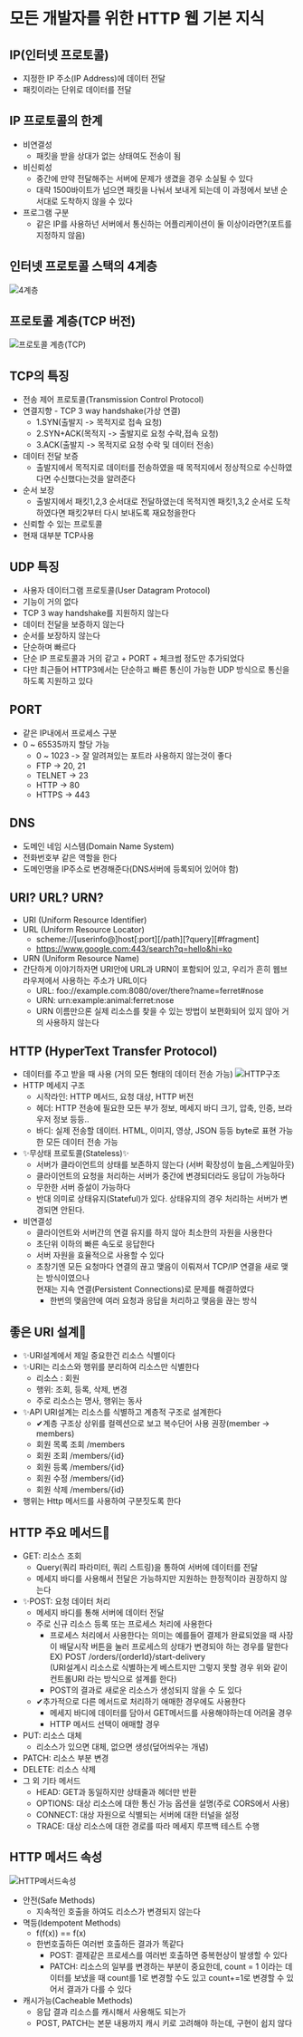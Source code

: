 # 모든 개발자를 위한 HTTP 웹 기본 지식

## IP(인터넷 프로토콜)
- 지정한 IP 주소(IP Address)에 데이터 전달
- 패킷이라는 단위로 데이터를 전달


## IP 프로토콜의 한계
- 비연결성
  - 패킷을 받을 상대가 없는 상태여도 전송이 됨
- 비신뢰성
  - 중간에 만약 전달해주는 서버에 문제가 생겼을 경우 소실될 수 있다
  - 대략 1500바이트가 넘으면 패킷을 나눠서 보내게 되는데 이 과정에서 보낸 순서대로 도착하지 않을 수 있다
- 프로그램 구분
  - 같은 IP를 사용하넌 서버에서 통신하는 어플리케이션이 둘 이상이라면?(포트를 지정하지 않음)




## 인터넷 프로토콜 스택의 4계층
![4계층](https://user-images.githubusercontent.com/52727315/166098309-ed196831-a78d-43c0-8d1d-55f27fb11058.png)


## 프로토콜 계층(TCP 버전)
![프로토콜 계층(TCP)](https://user-images.githubusercontent.com/52727315/166098352-57f66fdc-ab75-4f98-8093-445f5497bfdb.png)

## TCP의 특징
- 전송 제어 프로토콜(Transmission Control Protocol)
- 연결지향 - TCP 3 way handshake(가상 연결)
  - 1.SYN(출발지 -> 목적지로 접속 요청)
  - 2.SYN+ACK(목적지 -> 출발지로 요청 수락,접속 요청)
  - 3.ACK(출발지 -> 목적지로 요청 수락 및 데이터 전송)
- 데이터 전달 보증
  - 출발지에서 목적지로 데이터를 전송하였을 때 목적지에서 정상적으로 수신하였다면 수신했다는것을 알려준다
- 순서 보장
  - 출발지에서 패킷1,2,3 순서대로 전달하였는데 목적지엔 패킷1,3,2 순서로 도착하였다면 패킷2부터 다시 보내도록 재요청을한다
- 신뢰할 수 있는 프로토콜
- 현재 대부분 TCP사용

## UDP 특징
- 사용자 데이터그램 프로토콜(User Datagram Protocol)
- 기능이 거의 없다
- TCP 3 way handshake를 지원하지 않는다
- 데이터 전달을 보증하지 않는다
- 순서를 보장하지 않는다
- 단순하며 빠르다
- 단순 IP 프로토콜과 거의 같고 + PORT + 체크썸 정도만 추가되었다
- 다만 최근들어 HTTP3에서는 단순하고 빠른 통신이 가능한 UDP 방식으로 통신을 하도록 지원하고 있다



## PORT
- 같은 IP내에서 프로세스 구분
- 0 ~ 65535까지 할당 가능
  - 0 ~ 1023 -> 잘 알려져있는 포트라 사용하지 않는것이 좋다
  - FTP -> 20, 21
  - TELNET -> 23
  - HTTP -> 80
  - HTTPS -> 443



## DNS
- 도메인 네임 시스템(Domain Name System)
- 전화번호부 같은 역할을 한다
- 도메인명을 IP주소로 변경해준다(DNS서버에 등록되어 있어야 함)



## URI? URL? URN?
- URI (Uniform Resource Identifier)
- URL (Uniform Resource Locator)
  - scheme://[userinfo@]host[:port][/path][?query][#fragment]
  - https://www.google.com:443/search?q=hello&hi=ko
- URN (Uniform Resource Name)
- 간단하게 이야기하자면 URI안에 URL과 URN이 포함되어 있고, 우리가 흔히 웹브라우져에서 사용하는 주소가 URL이다
  - URL: foo://example.com:8080/over/there?name=ferret#nose
  - URN: urn:example:animal:ferret:nose
  - URN 이름만으론 실제 리소스를 찾을 수 있는 방법이 보편화되어 있지 않아 거의 사용하지 않는다



## HTTP (HyperText Transfer Protocol)
- 데이터를 주고 받을 때 사용 (거의 모든 형태의 데이터 전송 가능)
![HTTP구조](https://user-images.githubusercontent.com/52727315/166106722-356218d9-f1a1-4019-b0d2-a8f06edd7b36.png)
- HTTP 메세지 구조
  - 시작라인: HTTP 메서드, 요청 대상, HTTP 버전
  - 헤더: HTTP 전송에 필요한 모든 부가 정보, 메세지 바디 크기, 압축, 인증, 브라우저 정보 등등..
  - 바디: 실제 전송할 데이터. HTML, 이미지, 영상, JSON 등등 byte로 표현 가능한 모든 데이터 전송 가능
- ✨무상태 프로토콜(Stateless)✨
  - 서버가 클라이언트의 상태를 보존하지 않는다 (서버 확장성이 높음_스케일아웃)
  - 클라이언트의 요청을 처리하는 서버가 중간에 변경되더라도 응답이 가능하다
  - 무한한 서버 증설이 가능하다
  - 반대 의미로 상태유지(Stateful)가 있다. 상태유지의 경우 처리하는 서버가 변경되면 안된다.
- 비연결성
  - 클라이언트와 서버간의 연결 유지를 하지 않아 최소한의 자원을 사용한다
  - 초단위 이하의 빠른 속도로 응답한다
  - 서버 자원을 효율적으로 사용할 수 있다
  - 초창기엔 모든 요청마다 연결의 끊고 맺음이 이뤄져서 TCP/IP 연결을 새로 맺는 방식이였으나  
현재는 지속 연결(Persistent Connections)로 문제를 해결하였다
    - 한번의 맺음안에 여러 요청과 응답을 처리하고 맺음을 끊는 방식



## 좋은 URI 설계🧐
- ✨URI설계에서 제일 중요한건 리소스 식별이다
- ✨URI는 리소스와 행위를 분리하여 리소스만 식별한다
  - 리소스 : 회원
  - 행위: 조회, 등록, 삭제, 변경
  - 주로 리소스는 명사, 행위는 동사
- ✨API URI설계는 리소스를 식별하고 계층적 구조로 설계한다
  - ✔계층 구조상 상위를 컬렉션으로 보고 복수단어 사용 권장(member -> members)
  - 회원 목록 조회 /members
  - 회원 조회 /members/{id}
  - 회원 등록 /members/{id}
  - 회원 수정 /members/{id}
  - 회원 삭제 /members/{id}
- 행위는 Http 메서드를 사용하여 구분짓도록 한다


## HTTP 주요 메서드🧐
- GET: 리소스 조회
  - Query(쿼리 파라미터, 쿼리 스트링)을 통하여 서버에 데이터를 전달
  - 메세지 바디를 사용해서 전달은 가능하지만 지원하는 한정적이라 권장하지 않는다
- ✨POST: 요청 데이터 처리
  - 메세지 바디를 통해 서버에 데이터 전달
  - 주로 신규 리소스 등록 또는 프로세스 처리에 사용한다
    - 프로세스 처리에서 사용한다는 의미는 예를들어 결제가 완료되었을 때 사장이 배달시작 버튼을 눌러 프로세스의 상태가 변경되야 하는 경우를 말한다  
    EX) POST /orders/{orderId}/start-delivery  
    (URI설계시 리소스로 식별하는게 베스트지만 그렇지 못할 경우 위와 같이 컨트롤URI 라는 방식으로 설계를 한다)
    - POST의 결과로 새로운 리소스가 생성되지 않을 수 도 있다
  - ✔추가적으로 다른 메서드로 처리하기 애매한 경우에도 사용한다
    - 메세지 바디에 데이터를 담아서 GET메서드를 사용해야하는데 어려울 경우
    - HTTP 메서드 선택이 애매할 경우  
- PUT: 리소스 대체
  - 리소스가 있으면 대체, 없으면 생성(덮어씌우는 개념)
- PATCH: 리소스 부분 변경
- DELETE: 리소스 삭제
- 그 외 기타 메서드
  - HEAD: GET과 동일하지만 상태줄과 헤더만 반환
  - OPTIONS: 대상 리소스에 대한 통신 가능 옵션을 설명(주로 CORS에서 사용)
  - CONNECT: 대상 자원으로 식별되는 서버에 대한 터널을 설정
  - TRACE: 대상 리소스에 대한 경로를 따라 메세지 루프백 테스트 수행




## HTTP 메서드 속성
![HTTP메서드속성](https://user-images.githubusercontent.com/52727315/166140493-5b20715c-919e-4120-8156-4345c8786f0c.png)
- 안전(Safe Methods)
  - 지속적인 호출을 하여도 리소스가 변경되지 않는다
- 멱등(Idempotent Methods)
  - f(f(x)) == f(x)
  - 한번호출하든 여러번 호출하든 결과가 똑같다
    - POST: 결제같은 프로세스를 여러번 호출하면 중복현상이 발생할 수 있다
    - PATCH: 리소스의 일부를 변경하는 부분이 중요한데, count = 1 이라는 데이터를 보냈을 때 count를 1로 변경할 수도 있고 count+=1로 변경할 수 있어서 결과가 다를 수 있다
- 캐시가능(Cacheable Methods)
  - 응답 결과 리소스를 캐시해서 사용해도 되는가
  - POST, PATCH는 본문 내용까지 캐시 키로 고려해야 하는데, 구현이 쉽지 않다









